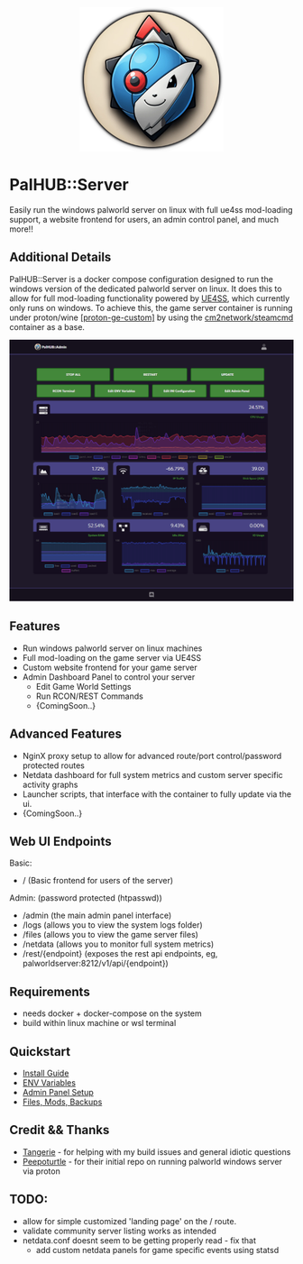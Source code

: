 <p align="center"><img style="height: 256px; width: auto;" src="assets/palhub-ikon.webp" title="Main Logo" /></p>

# PalHUB::Server
Easily run the windows palworld server on linux with full ue4ss mod-loading support, a website frontend for users, an admin control panel, and much more!! 


## Additional Details
PalHUB::Server is a docker compose configuration designed to run the windows version of the dedicated palworld server on linux. It does this to allow for full mod-loading functionality powered by [UE4SS](https://github.com/UE4SS-RE/RE-UE4SS), which currently only runs on windows. To achieve this, the game server container is running under proton/wine [[proton-ge-custom]](https://github.com/GloriousEggroll/proton-ge-custom) by using the [cm2network/steamcmd](https://hub.docker.com/r/cm2network/steamcmd) container as a base. 
<p align="center"><img style="width: auto;" src="assets/palhub-adminpanel.webp" title="Admin Panel Preview" /></p>


## Features
- Run windows palworld server on linux machines
- Full mod-loading on the game server via UE4SS
- Custom website frontend for your game server
- Admin Dashboard Panel to control your server 
  - Edit Game World Settings 
  - Run RCON/REST Commands
  - {ComingSoon..} 


## Advanced Features
- NginX proxy setup to allow for advanced route/port control/password protected routes
- Netdata dashboard for full system metrics and custom server specific activity graphs
- Launcher scripts, that interface with the container to fully update via the ui. 
- {ComingSoon..}


## Web UI Endpoints
Basic: 
- / (Basic frontend for users of the server)

Admin: (password protected (htpasswd))
- /admin (the main admin panel interface)
- /logs (allows you to view the system logs folder)
- /files (allows you to view the game server files)
- /netdata (allows you to monitor full system metrics)
- /rest/{endpoint} (exposes the rest api endpoints, eg, palworldserver:8212/v1/api/{endpoint})


## Requirements
- needs docker + docker-compose on the system
- build within linux machine or wsl terminal


## Quickstart
- [Install Guide](/readme/install.md) 
- [ENV Variables](/.default.env)
- [Admin Panel Setup](/readme/admins.md)
- [Files, Mods, Backups](readme/files.md)


## Credit && Thanks
- [Tangerie](https://github.com/Tangerie) - for helping with my build issues and general idiotic questions
- [Peepoturtle](https://github.com/peepoturtle) - for their initial repo on running palworld windows server via proton


## TODO:
- allow for simple customized 'landing page' on the / route.
- validate community server listing works as intended
- netdata.conf doesnt seem to be getting properly read - fix that
  - add custom netdata panels for game specific events using statsd

